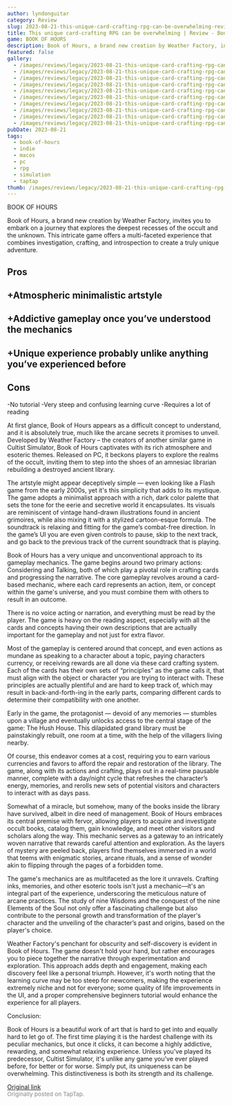 ```yaml
---
author: lyndonguitar
category: Review
slug: 2023-08-21-this-unique-card-crafting-rpg-can-be-overwhelming-review-book-of-hours
title: This unique card-crafting RPG can be overwhelming | Review - Book of Hours
game: BOOK OF HOURS
description: Book of Hours, a brand new creation by Weather Factory, invites you to embark on a journey that explores the deepest recesses of the occult and the unknown. This intricate game offers a multi-faceted experience that combines investigation, crafting, and introspection to create a truly unique adventure.
featured: false
gallery:
  - /images/reviews/legacy/2023-08-21-this-unique-card-crafting-rpg-can-be-overwhelming--review---book-of-hours-0.avif
  - /images/reviews/legacy/2023-08-21-this-unique-card-crafting-rpg-can-be-overwhelming--review---book-of-hours-1.avif
  - /images/reviews/legacy/2023-08-21-this-unique-card-crafting-rpg-can-be-overwhelming--review---book-of-hours-2.avif
  - /images/reviews/legacy/2023-08-21-this-unique-card-crafting-rpg-can-be-overwhelming--review---book-of-hours-3.avif
  - /images/reviews/legacy/2023-08-21-this-unique-card-crafting-rpg-can-be-overwhelming--review---book-of-hours-4.avif
  - /images/reviews/legacy/2023-08-21-this-unique-card-crafting-rpg-can-be-overwhelming--review---book-of-hours-5.avif
  - /images/reviews/legacy/2023-08-21-this-unique-card-crafting-rpg-can-be-overwhelming--review---book-of-hours-6.avif
  - /images/reviews/legacy/2023-08-21-this-unique-card-crafting-rpg-can-be-overwhelming--review---book-of-hours-7.avif
  - /images/reviews/legacy/2023-08-21-this-unique-card-crafting-rpg-can-be-overwhelming--review---book-of-hours-8.avif
  - /images/reviews/legacy/2023-08-21-this-unique-card-crafting-rpg-can-be-overwhelming--review---book-of-hours-9.avif
pubDate: 2023-08-21
tags:
  - book-of-hours
  - indie
  - macos
  - pc
  - rpg
  - simulation
  - taptap
thumb: /images/reviews/legacy/2023-08-21-this-unique-card-crafting-rpg-can-be-overwhelming--review---book-of-hours-0.avif
---
```


BOOK OF HOURS

Book of Hours, a brand new creation by Weather Factory, invites you to embark on a journey that explores the deepest recesses of the occult and the unknown. This intricate game offers a multi-faceted experience that combines investigation, crafting, and introspection to create a truly unique adventure.




## Pros



## +Atmospheric minimalistic artstyle

## +Addictive gameplay once you’ve understood the mechanics

## +Unique experience probably unlike anything you’ve experienced before




## Cons


-No tutorial
-Very steep and confusing learning curve
-Requires a lot of reading

At first glance, Book of Hours appears as a difficult concept to understand, and it is absolutely true, much like the arcane secrets it promises to unveil. Developed by Weather Factory – the creators of another similar game in Cultist Simulator, Book of Hours captivates with its rich atmosphere and esoteric themes. Released on PC, it beckons players to explore the realms of the occult, inviting them to step into the shoes of an amnesiac librarian rebuilding a destroyed ancient library.

The artstyle might appear deceptively simple — even looking like a Flash game from the early 2000s, yet it's this simplicity that adds to its mystique. The game adopts a minimalist approach with a rich, dark color palette that sets the tone for the eerie and secretive world it encapsulates. Its visuals are reminiscent of vintage hand-drawn illustrations found in ancient grimoires, while also mixing it with a stylized cartoon-esque formula. The soundtrack is relaxing and fitting for the game’s combat-free direction. In the game’s UI you are even given controls to pause, skip to the next track, and go back to the previous track of the current soundtrack that is playing.

Book of Hours has a very unique and unconventional approach to its gameplay mechanics. The game begins around two primary actions: Considering and Talking, both of which play a pivotal role in crafting cards and progressing the narrative. The core gameplay revolves around a card-based mechanic, where each card represents an action, item, or concept within the game's universe, and you must combine them with others to result in an outcome.

There is no voice acting or narration, and everything must be read by the player. The game is heavy on the reading aspect, especially with all the cards and concepts having their own descriptions that are actually important for the gameplay and not just for extra flavor.

Most of the gameplay is centered around that concept, and even actions as mundane as speaking to a character about a topic, paying characters currency, or receiving rewards are all done via these card crafting system. Each of the cards has their own sets of “principles” as the game calls it, that must align with the object or character you are trying to interact with. These principles are actually plentiful and are hard to keep track of, which may result in back-and-forth-ing in the early parts, comparing different cards to determine their compatibility with one another.

Early in the game, the protagonist — devoid of any memories — stumbles upon a village and eventually unlocks access to the central stage of the game: The Hush House. This dilapidated grand library must be painstakingly rebuilt, one room at a time, with the help of the villagers living nearby.

Of course, this endeavor comes at a cost, requiring you to earn various currencies and favors to afford the repair and restoration of the library. The game, along with its actions and crafting, plays out in a real-time pausable manner, complete with a day/night cycle that refreshes the character’s energy, memories, and rerolls new sets of potential visitors and characters to interact with as days pass.

Somewhat of a miracle, but somehow, many of the books inside the library have survived, albeit in dire need of management. Book of Hours embraces its central premise with fervor, allowing players to acquire and investigate occult books, catalog them, gain knowledge, and meet other visitors and scholars along the way. This mechanic serves as a gateway to an intricately woven narrative that rewards careful attention and exploration. As the layers of mystery are peeled back, players find themselves immersed in a world that teems with enigmatic stories, arcane rituals, and a sense of wonder akin to flipping through the pages of a forbidden tome.

The game's mechanics are as multifaceted as the lore it unravels. Crafting inks, memories, and other esoteric tools isn't just a mechanic—it's an integral part of the experience, underscoring the meticulous nature of arcane practices. The study of nine Wisdoms and the conquest of the nine Elements of the Soul not only offer a fascinating challenge but also contribute to the personal growth and transformation of the player's character and the unveiling of the character’s past and origins, based on the player's choice.

Weather Factory's penchant for obscurity and self-discovery is evident in Book of Hours. The game doesn't hold your hand, but rather encourages you to piece together the narrative through experimentation and exploration. This approach adds depth and engagement, making each discovery feel like a personal triumph. However, it's worth noting that the learning curve may be too steep for newcomers, making the experience extremely niche and not for everyone; some quality of life improvements in the UI, and a proper comprehensive beginners tutorial would enhance the experience for all players.

Conclusion:

Book of Hours is a beautiful work of art that is hard to get into and equally hard to let go of. The first time playing it is the hardest challenge with its peculiar mechanics, but once it clicks, it can become a highly addictive, rewarding, and somewhat relaxing experience. Unless you've played its predecessor, Cultist Simulator, it's unlike any game you've ever played before, for better or for worse. Simply put, its uniqueness can be overwhelming. This distinctiveness is both its strength and its challenge.

[Original link](https://www.taptap.io/post/6174112)<br><span style="font-size: 0.95em; color: #888;">Originally posted on TapTap.</span>